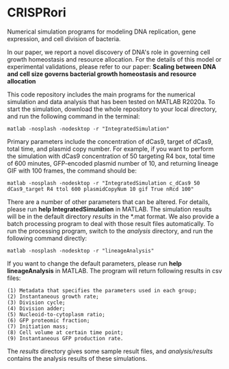 # CRISPRori
Numerical simulation programs for modeling DNA replication, gene expression, and cell division of bacteria. 

In our paper, we report a novel discovery of DNA's role in governing cell growth homeostasis and resource allocation. For the details of this model or experimental validations, please refer to our paper:
**Scaling between DNA and cell size governs bacterial growth homeostasis and resource allocation**

This code repository includes the main programs for the numerical simulation and data analysis that has been tested on MATLAB R2020a. To start the simulation, download the whole repository to your local directory, and run the following command in the terminal:

    matlab -nosplash -nodesktop -r "IntegratedSimulation"
    
Primary parameters include the concentration of dCas9, target of dCas9, total time, and plasmid copy number. For example, if you want to perform the simulation with dCas9 concentration of 50 targeting R4 box, total time of 600 minutes, GFP-encoded plasmid number of 10, and returning lineage GIF with 100 frames, the command should be:

    matlab -nosplash -nodesktop -r "IntegratedSimulation c_dCas9 50 dCas9_target R4 ttol 600 plasmidCopyNum 10 gif True nRcd 100"
    
There are a number of other parameters that can be altered. For details, please run **help IntegratedSimulation** in MATLAB. The simulation results will be in the default directory *results* in the \*.mat format. We also provide a batch processing program to deal with those result files automatically. To run the processing program, switch to the *analysis* directory, and run the following command directly:

    matlab -nosplash -nodesktop -r "lineageAnalysis"
    
If you want to change the default parameters, please run **help lineageAnalysis** in MATLAB. The program will return following results in csv files:

    (1) Metadata that specifies the parameters used in each group;
    (2) Instantaneous growth rate;
    (3) Division cycle;
    (4) Division adder;
    (5) Nucleoid-to-cytoplasm ratio;
    (6) GFP proteomic fraction;
    (7) Initiation mass;
    (8) Cell volume at certain time point;
    (9) Instantaneous GFP production rate.
    
The *results* directory gives some sample result files, and *analysis/results* contains the analysis results of these simulations.
